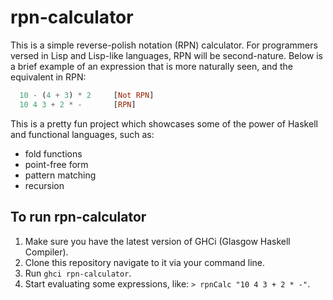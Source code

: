 # rpn-calculator

This is a simple reverse-polish notation (RPN) calculator. For programmers versed in Lisp and Lisp-like languages, RPN will be second-nature. Below is a brief example of an expression that is more naturally seen, and the equivalent in RPN:

```Haskell
  10 - (4 + 3) * 2     [Not RPN]
  10 4 3 + 2 * -       [RPN]
```
This is a pretty fun project which showcases some of the power of Haskell and functional languages, such as:

* fold functions
* point-free form
* pattern matching
* recursion 

## To run rpn-calculator

1. Make sure you have the latest version of GHCi (Glasgow Haskell Compiler).
2. Clone this repository navigate to it via your command line.
3. Run `ghci rpn-calculator`.
4. Start evaluating some expressions, like: `> rpnCalc "10 4 3 + 2 * -"`.

